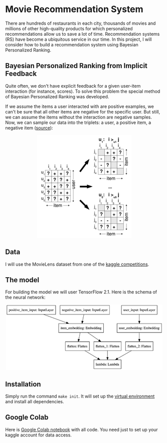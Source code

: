 # Movie Recommendation System
There are hundreds of restaurants in each city, thousands of movies and millions of other high-quality products for which personalized recommendations allow us to save a lot of time. Recommendation systems (RS) have become a ubiquitous service in our time. In this project, I will consider how to build a recommendation system using Bayesian Personalized Ranking.

## Bayesian Personalized Ranking from Implicit Feedback
Quite often, we don't have explicit feedback for a given user-item interaction (for instance, scores). To solve this problem the special method of Bayesian Personalized Ranking was developed.

If we assume the items a user interacted with are positive examples, we can't be sure that all other items are negative for the specific user. But still, we can assume the items without the interaction are negative samples. Now, we can sample our data into the triplets: a user, a positive item, a negative item ([source](https://arxiv.org/abs/1205.2618)):

<p align="center">
  <img src="https://github.com/DanilBaibak/movie-recommendation-system/blob/master/images/triplets.png" width="300" title="hover text">
</p>

## Data
I will use the MovieLens dataset from one of the [kaggle competitions](https://www.kaggle.com/c/movie/data).

## The model
For building the model we will user TensorFlow 2.1. Here is the schema of the neural network:

<p align="center">
  <img src="https://github.com/DanilBaibak/movie-recommendation-system/blob/master/images/bpr_model.png" width="500" title="hover text">
</p>

## Installation
Simply run the command `make init`. It will set up the [virtual environment](https://docs.python.org/3.6/library/venv.html) and install all dependencies.

## Google Colab
Here is [Google Colab notebook](https://colab.research.google.com/drive/1rW3khQ_V87vyktRcpHC-RhOLf5idLHUn#scrollTo=-YlefzHpQVfE) with all code. You need just to set up your kaggle account for data access.
